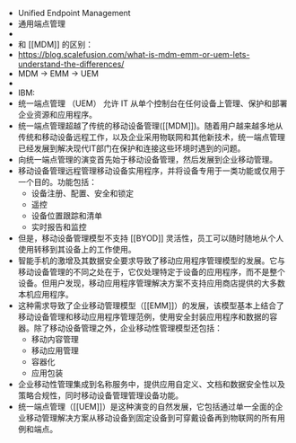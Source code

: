 - Unified Endpoint Management
- 通用端点管理
-
- 和 [[MDM]] 的区别：
- https://blog.scalefusion.com/what-is-mdm-emm-or-uem-lets-understand-the-differences/
- MDM -> EMM -> UEM
-
- IBM:
- 统一端点管理 （UEM） 允许 IT 从单个控制台在任何设备上管理、保护和部署企业资源和应用程序。
- 统一端点管理超越了传统的移动设备管理([[MDM]])。随着用户越来越多地从传统和移动设备远程工作，以及企业采用物联网和其他新技术，统一端点管理已经发展到解决现代IT部门在保护和连接这些环境时遇到的问题。
- 向统一端点管理的演变首先始于移动设备管理，然后发展到企业移动管理。
- 移动设备管理远程管理移动设备实用程序，并将设备专用于一类功能或仅用于一个目的。功能包括：
	- 设备注册、配置、安全和锁定
	- 遥控
	- 设备位置跟踪和清单
	- 实时报告和监控
- 但是，移动设备管理模型不支持 [[BYOD]] 灵活性，员工可以随时随地从个人使用转移到其设备上的工作使用。
- 智能手机的激增及其数据安全要求导致了移动应用程序管理模型的发展。它与移动设备管理的不同之处在于，它仅处理特定于设备的应用程序，而不是整个设备。但用户发现，移动应用程序管理解决方案不支持应用商店提供的大多数本机应用程序。
- 这种需求导致了企业移动管理模型（[[EMM]]）的发展，该模型基本上结合了移动设备管理和移动应用程序管理范例，使用安全封装应用程序和数据的容器。除了移动设备管理之外，企业移动性管理模型还包括：
	- 移动内容管理
	- 移动应用管理
	- 容器化
	- 应用包装
- 企业移动性管理集成到名称服务中，提供应用自定义、文档和数据安全性以及策略合规性，同时移动设备管理管理设备功能。
- 统一端点管理（[[UEM]]）是这种演变的自然发展，它包括通过单一全面的企业移动管理解决方案从移动设备到固定设备到可穿戴设备再到物联网的所有用例和端点。